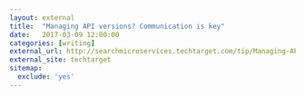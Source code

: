 ```yaml
---
layout: external
title:  "Managing API versions? Communication is key"
date:   2017-03-09 12:00:00
categories: [writing]
external_url: http://searchmicroservices.techtarget.com/tip/Managing-API-versions-Communication-is-key
external_site: techtarget
sitemap:
  exclude: 'yes'
---
```

